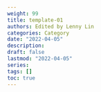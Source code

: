 ```yaml
---
weight: 99
title: template-01
authors: Edited by Lenny Lin
categories: Category
date: "2022-04-05"
description: 
draft: false
lastmod: "2022-04-05"
series:
tags: []
toc: true
---
```




<!--more-->

